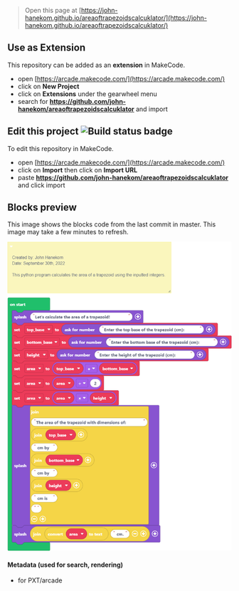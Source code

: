  


> Open this page at [https://john-hanekom.github.io/areaoftrapezoidscalcuklator/](https://john-hanekom.github.io/areaoftrapezoidscalcuklator/)

## Use as Extension

This repository can be added as an **extension** in MakeCode.

* open [https://arcade.makecode.com/](https://arcade.makecode.com/)
* click on **New Project**
* click on **Extensions** under the gearwheel menu
* search for **https://github.com/john-hanekom/areaoftrapezoidscalcuklator** and import

## Edit this project ![Build status badge](https://github.com/john-hanekom/areaoftrapezoidscalcuklator/workflows/MakeCode/badge.svg)

To edit this repository in MakeCode.

* open [https://arcade.makecode.com/](https://arcade.makecode.com/)
* click on **Import** then click on **Import URL**
* paste **https://github.com/john-hanekom/areaoftrapezoidscalcuklator** and click import

## Blocks preview

This image shows the blocks code from the last commit in master.
This image may take a few minutes to refresh.

![A rendered view of the blocks](https://github.com/john-hanekom/areaoftrapezoidscalcuklator/raw/master/.github/makecode/blocks.png)

#### Metadata (used for search, rendering)

* for PXT/arcade
<script src="https://makecode.com/gh-pages-embed.js"></script><script>makeCodeRender("{{ site.makecode.home_url }}", "{{ site.github.owner_name }}/{{ site.github.repository_name }}");</script>
